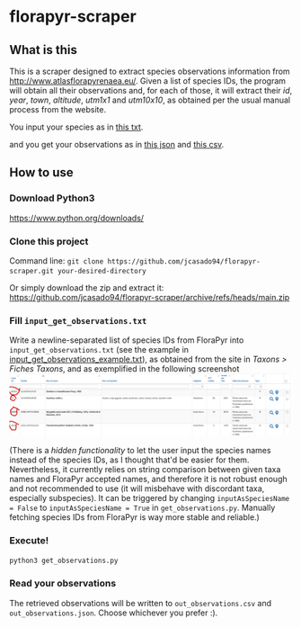 # florapyr-scraper

## What is this

This is a scraper designed to extract species observations information from http://www.atlasflorapyrenaea.eu/. Given a list of species IDs, the program will obtain all their observations and, for each of those, it will extract their _id_, _year_, _town_, _altitude_, _utm1x1_ and _utm10x10_, as obtained per the usual manual process from the website.

You input your species as in [this txt](examples/input_get_observations_example.txt).

and you get your observations as in [this json](examples/out_observations_example.json) and [this csv](examples/out_observations_example.csv).


## How to use

### Download Python3
https://www.python.org/downloads/

### Clone this project
Command line: `git clone https://github.com/jcasado94/florapyr-scraper.git your-desired-directory`

Or simply download the zip and extract it: https://github.com/jcasado94/florapyr-scraper/archive/refs/heads/main.zip

### Fill `input_get_observations.txt`
Write a newline-separated list of species IDs from FloraPyr into `input_get_observations.txt` (see the example in [input_get_observations_example.txt](examples/input_get_observations_example.txt)), as obtained from the site in *Taxons > Fiches Taxons*, and as exemplified in the following screenshot
![How to obtain species IDs](./images/speciesIDs.png)

(There is a _hidden functionality_ to let the user input the species names instead of the species IDs, as I thought that'd be easier for them. Nevertheless, it currently relies on string comparison between given taxa names and FloraPyr accepted names, and therefore it is not robust enough and not recommended to use (it will misbehave with discordant taxa, especially subspecies). It can be triggered by changing `inputAsSpeciesName = False` to `inputAsSpeciesName = True` in `get_observations.py`. Manually fetching species IDs from FloraPyr is way more stable and reliable.)

### Execute!
`python3 get_observations.py`

### Read your observations
The retrieved observations will be written to `out_observations.csv` and `out_observations.json`. Choose whichever you prefer :).